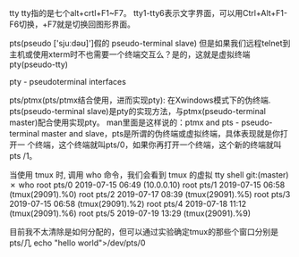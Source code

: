 tty
tty指的是七个alt+crtl+F1~F7。
tty1-tty6表示文字界面，可以用Ctrl+Alt+F1-F6切换，+F7就是切换回图形界面。

pts(pseudo ['sjuːdəʊ]']假的 pseudo-terminal slave)
但是如果我们远程telnet到主机或使用xterm时不也需要一个终端交互么？是的，这就是虚拟终端pty(pseudo-tty)

pty - pseudoterminal interfaces

pts/ptmx(pts/ptmx结合使用，进而实现pty): 在Xwindows模式下的伪终端.
pts(pseudo-terminal slave)是pty的实现方法，与ptmx(pseudo-terminal master)配合使用实现pty。
man里面是这样说的：ptmx and pts - pseudo-terminal master and slave，pts是所谓的伪终端或虚拟终端，具体表现就是你打开一
个终端，这个终端就叫pts/0，如果你再打开一个终端，这个新的终端就叫pts /1。



当使用 tmux 时, 调用 who 命令，我们会看到 tmux 的虚拟 tty
shell git:(master) ✗ who
root     pts/0        2019-07-15 06:49 (10.0.0.10)
root     pts/1        2019-07-15 06:58 (tmux(29091).%0)
root     pts/2        2019-07-17 08:39 (tmux(29091).%5)
root     pts/3        2019-07-15 06:58 (tmux(29091).%2)
root     pts/4        2019-07-18 11:12 (tmux(29091).%6)
root     pts/5        2019-07-19 13:29 (tmux(29091).%9)

目前我不太清除是如何分配的，但可以通过实验确定tmux的那些个窗口分别是pts/几
    echo "hello world">/dev/pts/0
